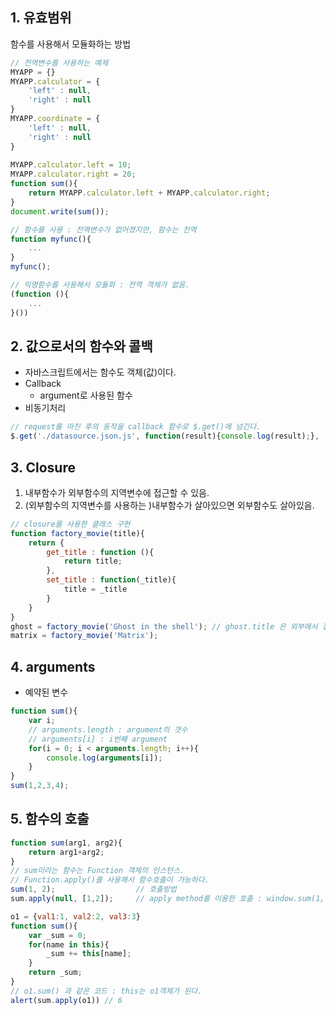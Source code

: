 
## 1. 유효범위

함수를 사용해서 모듈화하는 방법


```javascript
// 전역변수를 사용하는 예제
MYAPP = {}
MYAPP.calculator = {
    'left' : null,
    'right' : null
}
MYAPP.coordinate = {
    'left' : null,
    'right' : null
}
 
MYAPP.calculator.left = 10;
MYAPP.calculator.right = 20;
function sum(){
    return MYAPP.calculator.left + MYAPP.calculator.right;
}
document.write(sum());
```

```javascript
// 함수를 사용 : 전역변수가 없어졌지만, 함수는 전역
function myfunc(){
    ...
}
myfunc();
```

```javascript
// 익명함수를 사용해서 모듈화 : 전역 객체가 없음.
(function (){
    ...
}())
```

## 2. 값으로서의 함수와 콜백

* 자바스크립트에서는 함수도 객체(값)이다.
* Callback
    * argument로 사용된 함수
* 비동기처리

```javascript
// request를 마친 후의 동작을 callback 함수로 $.get()에 넘긴다.
$.get('./datasource.json.js', function(result){console.log(result);}, 'json');
```


## 3. Closure

1) 내부함수가 외부함수의 지역변수에 접근할 수 있음.
2) (외부함수의 지역변수를 사용하는 )내부함수가 살아있으면 외부함수도 살아있음.

```javascript
// closure를 사용한 클래스 구현
function factory_movie(title){
    return {
        get_title : function (){
            return title;
        },
        set_title : function(_title){
            title = _title
        }
    }
}
ghost = factory_movie('Ghost in the shell'); // ghost.title 은 외부에서 접근 x
matrix = factory_movie('Matrix');
```

## 4. arguments

* 예약된 변수

```javascript
function sum(){
    var i;
    // arguments.length : argument의 갯수
    // arguments[i] : i번째 argument
    for(i = 0; i < arguments.length; i++){
        console.log(arguments[i]);
    }   
}
sum(1,2,3,4);
```

## 5. 함수의 호출

```javascript
function sum(arg1, arg2){
    return arg1+arg2;
}
// sum이라는 함수는 Function 객체의 인스턴스.
// Function.apply()를 사용해서 함수호출이 가능하다.
sum(1, 2);                  // 호출방법
sum.apply(null, [1,2]);     // apply method를 이용한 호출 : window.sum(1, 2)와 같은 코드
```

 
```javascript
o1 = {val1:1, val2:2, val3:3}
function sum(){
    var _sum = 0;
    for(name in this){
        _sum += this[name];
    }
    return _sum;
}
// o1.sum() 과 같은 코드 : this는 o1객체가 된다.
alert(sum.apply(o1)) // 6
```

